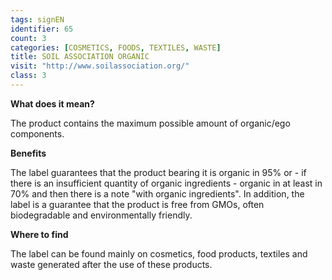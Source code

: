 ```yaml
---
tags: signEN
identifier: 65
count: 3
categories: [COSMETICS, FOODS, TEXTILES, WASTE]
title: SOIL ASSOCIATION ORGANIC
visit: "http://www.soilassociation.org/"
class: 3
---
```

**What does it mean?**

The product contains the maximum possible amount of organic/ego components.

**Benefits**

The label guarantees that the product bearing it is organic in 95% or - if there is an insufficient quantity of organic ingredients - organic in at least in 70% and then there is a note "with organic ingredients". In addition, the label is a guarantee that the product is free from GMOs, often biodegradable and environmentally friendly.

**Where to find**

The label can be found mainly on cosmetics, food products, textiles  and waste generated after the use of these products.